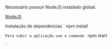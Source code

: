 Necessário possuir NodeJS instalado global.

[NodeJS](https://nodejs.org/en/download/)

Instalação de dependencias
`
npm install

`
Para subir a aplicação use o comando 
`
npm start

`